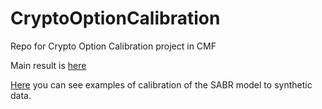 # CryptoOptionCalibration
Repo for Crypto Option Calibration project in CMF

Main result is [here](https://github.com/dolmatovas/CryptoOptionCalibration/blob/main/Calibration_SABR.ipynb)

[Here](https://github.com/dolmatovas/CryptoOptionCalibration/blob/main/calibration%20examples.ipynb) you can see examples of calibration of the SABR model to synthetic data.
